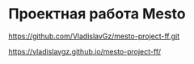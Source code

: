 # Проектная работа Mesto
https://github.com/VladislavGz/mesto-project-ff.git

https://vladislavgz.github.io/mesto-project-ff/

